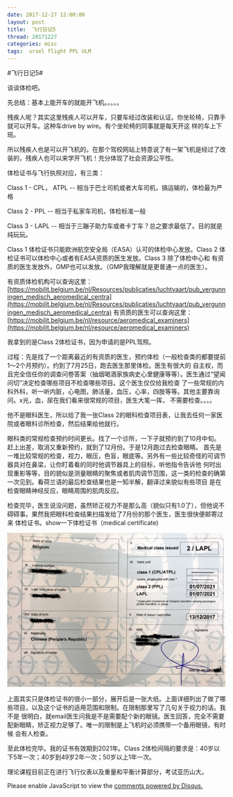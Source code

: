 ```yaml
---
date: 2017-12-27 12:00:00
layout: post
title: 	飞行日记5
thread: 20171227
categories: misc
tags:  ursel flight PPL ULM
---
```


#飞行日记5#  

谈谈体检吧。

先总结：基本上能开车的就能开飞机。。。。。

残疾人呢？其实这里残疾人可以开车，只要车经过改装和认证。你坐轮椅，只靠手就可以开车。这种车drive by wire。有个坐轮椅的同事就是每天开这
样的车上下班。

所以残疾人也是可以开飞机的。在那个驾校网站上特意说了有一架飞机是经过了改装的，残疾人也可以来学开飞机！充分体现了社会资源公平性。

体检证书与飞行执照对应，有三类：

Class 1 - CPL， ATPL -- 相当于巴士司机或者大车司机，搞运输的，体检最为严格
    
Class 2 - PPL -- 相当于私家车司机，体检标准一般
    
Class 3 - LAPL -- 相当于三蹦子助力车或者卡丁车？总之要求最低了。目的就是纯玩玩。

Class 1 体检证书只能欧洲航空安全局（EASA）认可的体检中心发放。Class 2 体检证书可以体检中心或者有EASA资质的医生发放。Class 3 除了体检中心和
有资质的医生发放外，GMP也可以发放。（GMP我理解就是更普通一点的医生）。

有资质体检机构可以查询这里：[https://mobilit.belgium.be/nl/Resources/publicaties/luchtvaart/pub_vergunningen_medisch_aeromedical_centra](https://mobilit.belgium.be/nl/Resources/publicaties/luchtvaart/pub_vergunningen_medisch_aeromedical_centra) 
有资质的医生可以查询这里：[https://mobilit.belgium.be/nl/resource/aeromedical_examiners](https://mobilit.belgium.be/nl/resource/aeromedical_examiners)

我拿到的是Class 2体检证书，因为申请的是PPL驾照。

过程：先是找了一个距离最近的有资质的医生，预约体检（一般检查类的都要提前1～2个月预约）。约到了7月25日，跑去医生那里体检。医生有很大的
自主权，而且完全信任你的调查问卷答案（抽烟喝酒家族病史心里健康等等）。医生通过“望闻问切”决定检查哪些项目不检查哪些项目。这个医生仅仅给我检查
了一些常规的内科外科，听一听内脏，心电图，肺活量，血压，心率，四肢等等。其他主要靠询问。x光，血，尿在我们看来很常规的项目，医生大笔一挥，
不需要检查。。。。

他不是眼科医生，所以给了我一张Class 2的眼科检查项目表，让我去任何一家医院或者眼科诊所检查，然后结果给他就行。

眼科类的常规检查预约时间更长。找了一个诊所，一下子就预约到了10月中旬。赶上出差，取消又重新预约，就到了12月份。于是12月跑过去检查眼睛。
首先是一堆比较常规的检查，视力，眼压，色盲，眼底等。另外有一些比较奇怪的可调节器具对在鼻梁，让你盯着看的同时他调节器具上的目标，听他指令告诉他
何时出现重影等等，目的貌似是测量眼睛的聚焦或者肌肉调节范围，这一类的检查的确第一次见到。看荷兰语的最后检查结果也是一知半解，翻译过来貌似有些项目
是在检查眼睛神经反应，眼睛周围的肌肉反应。

检查完毕，医生说没问题，虽然矫正视力不是那么高（貌似只有1.0了），但他说不碍碍事。果然我把眼科检查结果扫描发给了7月份的那个医生，医生很快便邮寄过来
体检证书。show一下体检证书（medical certificate)

![](../media/PPL-medical-1.jpg)

上面其实只是体检证书的很小一部分，展开后是一张大纸。上面详细列出了做了哪些项目，以及这个证书的适用范围和限制。在限制那里写了几句关于视力的话。我不是
很明白，就email医生问我是不是需要配个新的眼镜。医生回答，完全不需要配新眼睛，矫正视力足够了。唯一的限制是上飞机时必须携带一个备用眼镜，有时候
会有人检查。

至此体检完毕。我的证书有效期到2021年。Class 2体检间隔的要求是：40岁以下5年一次；40岁到49岁2年一次；50岁以上1年一次。

理论课程目前正在进行飞行仪表以及重量和平衡计算部分，考试亚历山大。

<div id="disqus_thread"></div>
<script type="text/javascript">
    /* * * CONFIGURATION VARIABLES: EDIT BEFORE PASTING INTO YOUR WEBPAGE * * */
    var disqus_shortname = 'jiaoxianjun'; // required: replace example with your forum shortname

    /* * * DON'T EDIT BELOW THIS LINE * * */
    (function() {
        var dsq = document.createElement('script'); dsq.type = 'text/javascript'; dsq.async = true;
        dsq.src = '//' + disqus_shortname + '.disqus.com/embed.js';
        (document.getElementsByTagName('head')[0] || document.getElementsByTagName('body')[0]).appendChild(dsq);
    })();
</script>
<noscript>Please enable JavaScript to view the <a href="http://disqus.com/?ref_noscript">comments powered by Disqus.</a></noscript>


<!-- Global site tag (gtag.js) - Google Analytics -->
<script async src="https://www.googletagmanager.com/gtag/js?id=G-01GGQ8JZW7"></script>
<script>
  window.dataLayer = window.dataLayer || [];
  function gtag(){dataLayer.push(arguments);}
  gtag('js', new Date());

  gtag('config', 'G-01GGQ8JZW7');
</script>
